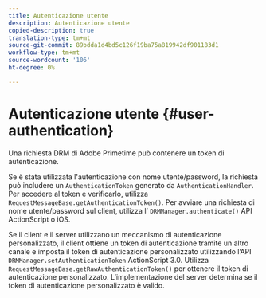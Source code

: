 ```yaml
---
title: Autenticazione utente
description: Autenticazione utente
copied-description: true
translation-type: tm+mt
source-git-commit: 89bdda1d4bd5c126f19ba75a819942df901183d1
workflow-type: tm+mt
source-wordcount: '106'
ht-degree: 0%

---
```



# Autenticazione utente {#user-authentication}

Una richiesta DRM di Adobe Primetime può contenere un token di autenticazione.

Se è stata utilizzata l&#39;autenticazione con nome utente/password, la richiesta può includere un `AuthenticationToken` generato da `AuthenticationHandler`. Per accedere al token e verificarlo, utilizza `RequestMessageBase.getAuthenticationToken()`. Per avviare una richiesta di nome utente/password sul client, utilizza l’ `DRMManager.authenticate()` API ActionScript o iOS.

Se il client e il server utilizzano un meccanismo di autenticazione personalizzato, il client ottiene un token di autenticazione tramite un altro canale e imposta il token di autenticazione personalizzato utilizzando l’API `DRMManager.setAuthenticationToken` ActionScript 3.0. Utilizza `RequestMessageBase.getRawAuthenticationToken()` per ottenere il token di autenticazione personalizzato. L’implementazione del server determina se il token di autenticazione personalizzato è valido.

